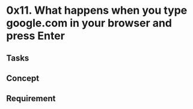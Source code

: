 # 0x11. What happens when you type google.com in your browser and press Enter

## Tasks

## Concept

## Requirement
